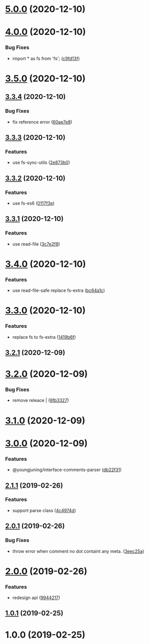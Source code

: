 # [5.0.0](https://github.com/youngjuning/interface-comments-parser/compare/v4.0.0...v5.0.0) (2020-12-10)



# [4.0.0](https://github.com/youngjuning/interface-comments-parser/compare/v3.5.0...v4.0.0) (2020-12-10)


### Bug Fixes

* import * as fs from 'fs'; ([c9fd13f](https://github.com/youngjuning/interface-comments-parser/commit/c9fd13f480582a1ef03bb82e92fa265c22f919a6))



# [3.5.0](https://github.com/youngjuning/interface-comments-parser/compare/v3.3.4...v3.5.0) (2020-12-10)



## [3.3.4](https://github.com/youngjuning/interface-comments-parser/compare/v3.3.3...v3.3.4) (2020-12-10)


### Bug Fixes

* fix reference error ([60ae7e8](https://github.com/youngjuning/interface-comments-parser/commit/60ae7e876cd61c8af23327ac691331af6ca85111))



## [3.3.3](https://github.com/youngjuning/interface-comments-parser/compare/v3.3.2...v3.3.3) (2020-12-10)


### Features

* use fs-sync-utils ([2e873b0](https://github.com/youngjuning/interface-comments-parser/commit/2e873b0b1375c0f3e80b44ad09c9b78d1522a1eb))



## [3.3.2](https://github.com/youngjuning/interface-comments-parser/compare/v3.3.1...v3.3.2) (2020-12-10)


### Features

* use fs-es6 ([0117f3e](https://github.com/youngjuning/interface-comments-parser/commit/0117f3ec7a814f515d7ef8d1784955fb6ab50e4b))



## [3.3.1](https://github.com/youngjuning/interface-comments-parser/compare/v3.4.0...v3.3.1) (2020-12-10)


### Features

* use read-file ([3c7e2f8](https://github.com/youngjuning/interface-comments-parser/commit/3c7e2f80782514129b050ed2c6e090df8c07156b))



# [3.4.0](https://github.com/youngjuning/interface-comments-parser/compare/v3.3.0...v3.4.0) (2020-12-10)


### Features

* use read-file-safe replace fs-extra ([bc64a1c](https://github.com/youngjuning/interface-comments-parser/commit/bc64a1c418173904df1bd0625a19b8153b077ace))



# [3.3.0](https://github.com/youngjuning/interface-comments-parser/compare/v3.2.1...v3.3.0) (2020-12-10)


### Features

* replace fs to fs-extra ([1419b6f](https://github.com/youngjuning/interface-comments-parser/commit/1419b6f126228dd4257db4b373b05505af4d1030))



## [3.2.1](https://github.com/youngjuning/interface-comments-parser/compare/v3.2.0...v3.2.1) (2020-12-09)



# [3.2.0](https://github.com/youngjuning/interface-comments-parser/compare/v3.1.0...v3.2.0) (2020-12-09)


### Bug Fixes

* remove releace | ([6fb3327](https://github.com/youngjuning/interface-comments-parser/commit/6fb332715034e7bb12eb78080b7a9e4f8e31b319))



# [3.1.0](https://github.com/youngjuning/interface-comments-parser/compare/v3.0.0...v3.1.0) (2020-12-09)



# [3.0.0](https://github.com/youngjuning/interface-comments-parser/compare/v2.1.1...v3.0.0) (2020-12-09)


### Features

* @youngjuning/interface-comments-parser ([db22f31](https://github.com/youngjuning/interface-comments-parser/commit/db22f3112918ebb9de7460d81704410091372e80))



## [2.1.1](https://github.com/youngjuning/interface-comments-parser/compare/v2.0.1...v2.1.1) (2019-02-26)


### Features

* support parse class ([4c4974d](https://github.com/youngjuning/interface-comments-parser/commit/4c4974d02925c6b807a1f7cf6b781f164b3c98af))



## [2.0.1](https://github.com/youngjuning/interface-comments-parser/compare/v2.0.0...v2.0.1) (2019-02-26)


### Bug Fixes

* throw error when comment no dot containt any meta. ([3eec25a](https://github.com/youngjuning/interface-comments-parser/commit/3eec25a8fd5e940853e06b9f5458bca23172308b))



# [2.0.0](https://github.com/youngjuning/interface-comments-parser/compare/v1.0.1...v2.0.0) (2019-02-26)


### Features

* redesign api ([9944217](https://github.com/youngjuning/interface-comments-parser/commit/994421740e2638abe152c041391be2668f3d62ff))



## [1.0.1](https://github.com/youngjuning/interface-comments-parser/compare/v1.0.0...v1.0.1) (2019-02-25)



# 1.0.0 (2019-02-25)



